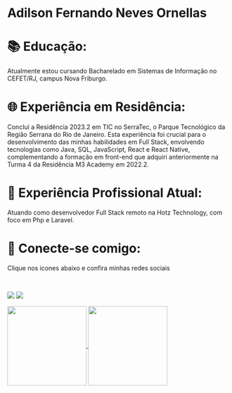 # Adilson Fernando Neves Ornellas
<h1>📚 Educação:</h1>  Atualmente estou cursando Bacharelado em Sistemas de Informação no CEFET/RJ, campus Nova Friburgo.

<h1>🌐 Experiência em Residência: </h1>
      Concluí a Residência 2023.2 em TIC no SerraTec, o Parque Tecnológico da Região Serrana do Rio de Janeiro. Esta experiência foi crucial para o desenvolvimento das minhas habilidades em Full Stack, envolvendo tecnologias como Java, SQL, JavaScript, React e React Native, complementando a formação em front-end que adquiri anteriormente na Turma 4 da Residência M3 Academy em 2022.2.

<h1>💼 Experiência Profissional Atual:</h1>
        Atuando como desenvolvedor Full Stack remoto na Hotz Technology, com foco em Php e Laravel.

<h1>🔗 Conecte-se comigo:</h1>
Clique nos icones abaixo e confira minhas redes sociais 


</br> <div> 
  <a href="https://www.linkedin.com/in/adilson-fernando-neves-ornellas-42b594237/" target="_blank"><img src="https://img.shields.io/badge/-LinkedIn-%230077B5?style=for-the-badge&logo=linkedin&logoColor=white" target="_blank"></a> 
  <a href="https://www.instagram.com/adilson_ornellas/" target="_blank"><img src="https://img.shields.io/badge/-Instagram-%23E4405F?style=for-the-badge&logo=instagram&logoColor=white" target="_blank"></a>
</div>

<div>
  <a href="https://github.com/anuraghazra/github-readme-stats">
    <img  width="auto" height=180 align="center" src="https://github-readme-stats.vercel.app/api?username=Adilson-Fernando-Neves-Ornellas&theme=dark#gh-dark-mode-only" />
  </a>
  <a href="https://github.com/anuraghazra/convoychat">
    <img width="auto" height=180 align="center" src="https://github-readme-stats.vercel.app/api/top-langs?username=Adilson-Fernando-Neves-Ornellas&layout=compact&langs_count=8&card_width=320&theme=dark#gh-dark-mode-only" />
  </a>
</div>
